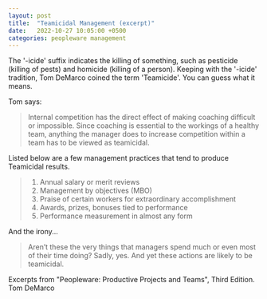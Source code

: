 ```yaml
---
layout: post
title:  "Teamicidal Management (excerpt)"
date:   2022-10-27 10:05:00 +0500
categories: peopleware management
---
```

The '-icide' suffix indicates the killing of something, such as pesticide (killing of pests) and homicide (killing of a person). Keeping with the '-icide' tradition, Tom DeMarco coined the term 'Teamicide'. You can guess what it means.

Tom says:

> Internal competition has the direct effect of making coaching difficult or impossible. Since coaching is essential to the workings of a healthy team, anything the manager does to increase competition within a team has to be viewed as teamicidal.

Listed below are a few management practices that tend to produce Teamicidal results.

> 1. Annual salary or merit reviews
> 2. Management by objectives (MBO)
> 3. Praise of certain workers for extraordinary accomplishment
> 4. Awards, prizes, bonuses tied to performance
> 5. Performance measurement in almost any form

And the irony...

> Aren’t these the very things that managers spend much or even most of their time doing? Sadly, yes. And yet these actions are likely to be teamicidal.

Excerpts from "Peopleware: Productive Projects and Teams", Third Edition. Tom DeMarco